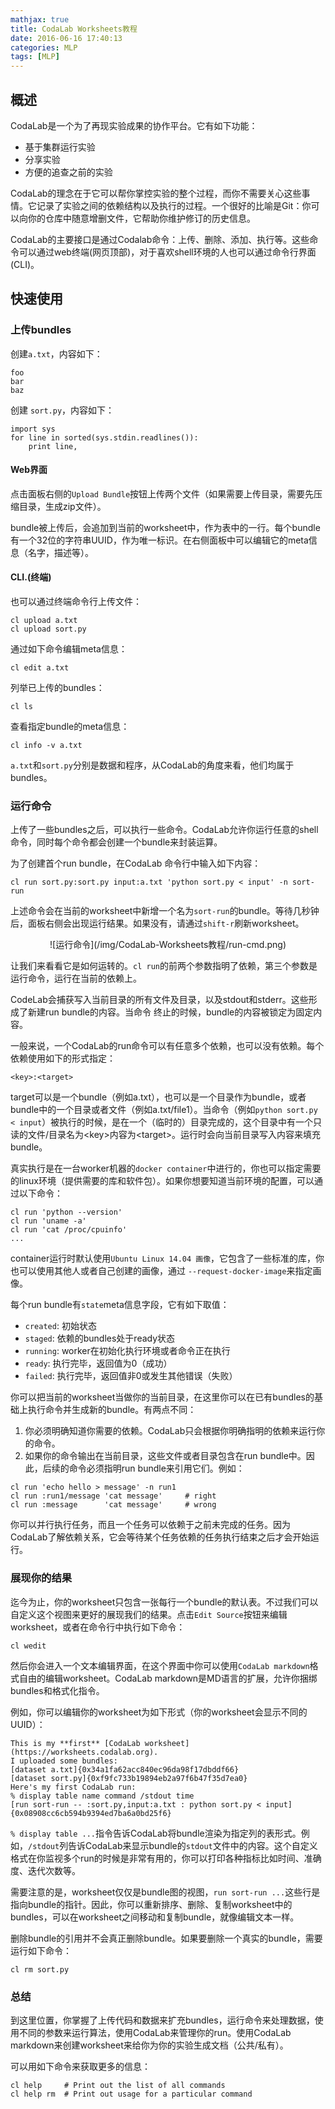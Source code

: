 ```yaml
---
mathjax: true
title: CodaLab Worksheets教程
date: 2016-06-16 17:40:13
categories: MLP
tags: [MLP]
---
```



## 概述

CodaLab是一个为了再现实验成果的协作平台。它有如下功能：

*    基于集群运行实验
*    分享实验
*    方便的追查之前的实验

CodaLab的理念在于它可以帮你掌控实验的整个过程，而你不需要关心这些事情。它记录了实验之间的依赖结构以及执行的过程。一个很好的比喻是Git：你可以向你的仓库中随意增删文件，它帮助你维护修订的历史信息。

CodaLab的主要接口是通过Codalab命令：上传、删除、添加、执行等。这些命令可以通过web终端(网页顶部)，对于喜欢shell环境的人也可以通过命令行界面(CLI)。

## 快速使用

### 上传bundles

创建`a.txt`，内容如下：

```
foo
bar 
baz
```

创建 `sort.py`，内容如下：

```
import sys
for line in sorted(sys.stdin.readlines()):
	print line,
```

#### Web界面

点击面板右侧的`Upload Bundle`按钮上传两个文件（如果需要上传目录，需要先压缩目录，生成zip文件）。

bundle被上传后，会追加到当前的worksheet中，作为表中的一行。每个bundle有一个32位的字符串UUID，作为唯一标识。在右侧面板中可以编辑它的meta信息（名字，描述等）。

#### CLI.(终端)

也可以通过终端命令行上传文件：

```
cl upload a.txt 
cl upload sort.py
```

通过如下命令编辑meta信息：

```
cl edit a.txt
```

列举已上传的bundles：

```
cl ls
```

查看指定bundle的meta信息：

```
cl info -v a.txt
```

`a.txt`和`sort.py`分别是数据和程序，从CodaLab的角度来看，他们均属于bundles。

### 运行命令

上传了一些bundles之后，可以执行一些命令。CodaLab允许你运行任意的shell命令，同时每个命令都会创建一个bundle来封装运算。

为了创建首个run bundle，在CodaLab 命令行中输入如下内容：

```
cl run sort.py:sort.py input:a.txt 'python sort.py < input' -n sort-run
```

上述命令会在当前的worksheet中新增一个名为`sort-run`的bundle。等待几秒钟后，面板右侧会出现运行结果。如果没有，请通过`shift-r`刷新worksheet。

<center>![运行命令](/img/CodaLab-Worksheets教程/run-cmd.png)</center>

让我们来看看它是如何运转的。`cl run`的前两个参数指明了依赖，第三个参数是运行命令，运行在当前的依赖上。

CodeLab会捕获写入当前目录的所有文件及目录，以及stdout和stderr。这些形成了新建run bundle的内容。当命令 终止的时候，bundle的内容被锁定为固定内容。

一般来说，一个CodaLab的run命令可以有任意多个依赖，也可以没有依赖。每个依赖使用如下的形式指定：

```
<key>:<target>
```

target可以是一个bundle（例如a.txt），也可以是一个目录作为bundle，或者bundle中的一个目录或者文件（例如a.txt/file1）。当命令（例如`python sort.py < input`）被执行的时候，是在一个（临时的）目录完成的，这个目录中有一个只读的文件/目录名为&lt;key&gt;内容为&lt;target&gt;。运行时会向当前目录写入内容来填充bundle。

真实执行是在一台worker机器的`docker container`中进行的，你也可以指定需要的linux环境（提供需要的库和软件包）。如果你想要知道当前环境的配置，可以通过以下命令：

```
cl run 'python --version'
cl run 'uname -a'
cl run 'cat /proc/cpuinfo'
...
```

container运行时默认使用`Ubuntu Linux 14.04 画像`，它包含了一些标准的库，你也可以使用其他人或者自己创建的画像，通过 `--request-docker-image`来指定画像。

每个run bundle有`state`meta信息字段，它有如下取值：

*    `created`: 初始状态
*    `staged`: 依赖的bundles处于ready状态
*    `running`: worker在初始化执行环境或者命令正在执行
*    `ready`: 执行完毕，返回值为0（成功）
*    `failed`: 执行完毕，返回值非0或发生其他错误（失败）

你可以把当前的worksheet当做你的当前目录，在这里你可以在已有bundles的基础上执行命令并生成新的bundle。有两点不同：

1.    你必须明确知道你需要的依赖。CodaLab只会根据你明确指明的依赖来运行你的命令。
2.    如果你的命令输出在当前目录，这些文件或者目录包含在run bundle中。因此，后续的命令必须指明run bundle来引用它们。例如：

```
cl run 'echo hello > message' -n run1
cl run :run1/message 'cat message'     # right
cl run :message      'cat message'     # wrong
```

你可以并行执行任务，而且一个任务可以依赖于之前未完成的任务。因为CodaLab了解依赖关系，它会等待某个任务依赖的任务执行结束之后才会开始运行。

### 展现你的结果

迄今为止，你的worksheet只包含一张每行一个bundle的默认表。不过我们可以自定义这个视图来更好的展现我们的结果。点击`Edit Source`按钮来编辑worksheet，或者在命令行中执行如下命令：

```
cl wedit
```

然后你会进入一个文本编辑界面，在这个界面中你可以使用`CodaLab markdown`格式自由的编辑worksheet。CodaLab markdown是MD语言的扩展，允许你捆绑bundles和格式化指令。

例如，你可以编辑你的worksheet为如下形式（你的worksheet会显示不同的UUID）：

```
This is my **first** [CodaLab worksheet](https://worksheets.codalab.org).
I uploaded some bundles:
[dataset a.txt]{0x34a1fa62acc840ec96da98f17dbddf66}
[dataset sort.py]{0xf9fc733b19894eb2a97f6b47f35d7ea0}
Here's my first CodaLab run:
% display table name command /stdout time
[run sort-run -- :sort.py,input:a.txt : python sort.py < input]{0x08908cc6cb594b9394ed7ba6a0bd25f6}
```

`% display table ...`指令告诉CodaLab将bundle渲染为指定列的表形式。例如，`/stdout`列告诉CodaLab来显示bundle的`stdout`文件中的内容。这个自定义格式在你监视多个run的时候是非常有用的，你可以打印各种指标比如时间、准确度、迭代次数等。

需要注意的是，worksheet仅仅是bundle图的视图，`run sort-run ...`这些行是指向bundle的指针。因此，你可以重新排序、删除、复制worksheet中的bundles，可以在worksheet之间移动和复制bundle，就像编辑文本一样。

删除bundle的引用并不会真正删除bundle。如果要删除一个真实的bundle，需要运行如下命令：

```
cl rm sort.py
```

### 总结

到这里位置，你掌握了上传代码和数据来扩充bundles，运行命令来处理数据，使用不同的参数来运行算法，使用CodaLab来管理你的run。使用CodaLab markdown来创建worksheet来给你为你的实验生成文档（公共/私有）。

可以用如下命令来获取更多的信息：

```
cl help     # Print out the list of all commands
cl help rm  # Print out usage for a particular command
```